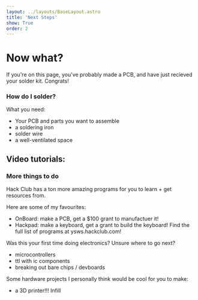 ```yaml
---
layout: ../layouts/BaseLayout.astro
title: 'Next Steps'
show: True
order: 2
---
```


# Now what?

If you're on this page, you've probably made a PCB, and have just recieved your solder kit. Congrats!

### How do I solder?

What you need:
- Your PCB and parts you want to assemble
- a soldering iron
- solder wire
- a well-ventilated space

Video tutorials:
- 

### More things to do

Hack Club has a ton more amazing programs for you to learn + get resources from.

Here are some of my favourites:
- OnBoard: make a PCB, get a $100 grant to manufactuer it!
- Hackpad: make a keyboard, get a grant to build the keyboard!
Find the full list of programs at ysws.hackclub.com!

Was this your first time doing electronics? Unsure where to go next? 
- microcontrollers
- ttl with ic components 
- breaking out bare chips / devboards

Some hardware projects I personally think would be cool for you to make:
- a 3D printer!!! Infill
